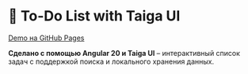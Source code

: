 # 📝 To-Do List with Taiga UI

[Demo на GitHub Pages](https://sashaumnykh.github.io/todo-list-with-taiga/)

**Сделано с помощью Angular 20 и Taiga UI** – интерактивный список задач с поддержкой поиска и локального хранения данных.